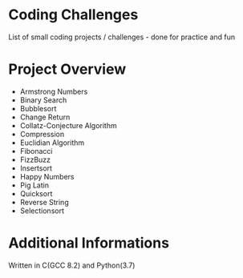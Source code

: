 Coding Challenges
=================
List of small coding projects / challenges - done for practice and fun


Project Overview
================
* Armstrong Numbers
* Binary Search
* Bubblesort
* Change Return
* Collatz-Conjecture Algorithm
* Compression
* Euclidian Algorithm
* Fibonacci
* FizzBuzz
* Insertsort
* Happy Numbers
* Pig Latin
* Quicksort
* Reverse String
* Selectionsort


Additional Informations
=======================
Written in C(GCC 8.2) and Python(3.7)
